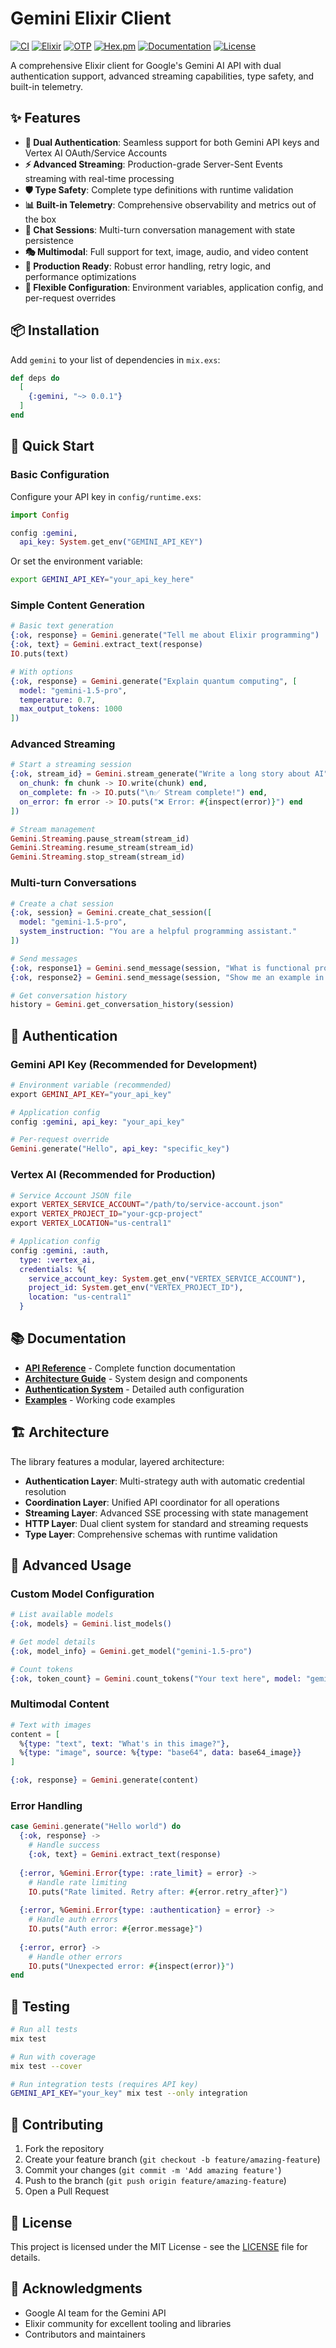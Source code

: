 # Gemini Elixir Client

[![CI](https://github.com/nshkrdotcom/gemini_ex/actions/workflows/elixir.yaml/badge.svg)](https://github.com/nshkrdotcom/gemini_ex/actions/workflows/elixir.yaml)
[![Elixir](https://img.shields.io/badge/elixir-1.18.3-purple.svg)](https://elixir-lang.org)
[![OTP](https://img.shields.io/badge/otp-27.3.3-blue.svg)](https://www.erlang.org)
[![Hex.pm](https://img.shields.io/hexpm/v/gemini.svg)](https://hex.pm/packages/gemini)
[![Documentation](https://img.shields.io/badge/docs-hexdocs-purple.svg)](https://hexdocs.pm/gemini)
[![License](https://img.shields.io/badge/license-MIT-green.svg)](LICENSE)

A comprehensive Elixir client for Google's Gemini AI API with dual authentication support, advanced streaming capabilities, type safety, and built-in telemetry.

## ✨ Features

- **🔐 Dual Authentication**: Seamless support for both Gemini API keys and Vertex AI OAuth/Service Accounts
- **⚡ Advanced Streaming**: Production-grade Server-Sent Events streaming with real-time processing
- **🛡️ Type Safety**: Complete type definitions with runtime validation
- **📊 Built-in Telemetry**: Comprehensive observability and metrics out of the box
- **💬 Chat Sessions**: Multi-turn conversation management with state persistence
- **🎭 Multimodal**: Full support for text, image, audio, and video content
- **🚀 Production Ready**: Robust error handling, retry logic, and performance optimizations
- **🔧 Flexible Configuration**: Environment variables, application config, and per-request overrides

## 📦 Installation

Add `gemini` to your list of dependencies in `mix.exs`:

```elixir
def deps do
  [
    {:gemini, "~> 0.0.1"}
  ]
end
```

## 🚀 Quick Start

### Basic Configuration

Configure your API key in `config/runtime.exs`:

```elixir
import Config

config :gemini,
  api_key: System.get_env("GEMINI_API_KEY")
```

Or set the environment variable:

```bash
export GEMINI_API_KEY="your_api_key_here"
```

### Simple Content Generation

```elixir
# Basic text generation
{:ok, response} = Gemini.generate("Tell me about Elixir programming")
{:ok, text} = Gemini.extract_text(response)
IO.puts(text)

# With options
{:ok, response} = Gemini.generate("Explain quantum computing", [
  model: "gemini-1.5-pro",
  temperature: 0.7,
  max_output_tokens: 1000
])
```

### Advanced Streaming

```elixir
# Start a streaming session
{:ok, stream_id} = Gemini.stream_generate("Write a long story about AI", [
  on_chunk: fn chunk -> IO.write(chunk) end,
  on_complete: fn -> IO.puts("\n✅ Stream complete!") end,
  on_error: fn error -> IO.puts("❌ Error: #{inspect(error)}") end
])

# Stream management
Gemini.Streaming.pause_stream(stream_id)
Gemini.Streaming.resume_stream(stream_id)
Gemini.Streaming.stop_stream(stream_id)
```

### Multi-turn Conversations

```elixir
# Create a chat session
{:ok, session} = Gemini.create_chat_session([
  model: "gemini-1.5-pro",
  system_instruction: "You are a helpful programming assistant."
])

# Send messages
{:ok, response1} = Gemini.send_message(session, "What is functional programming?")
{:ok, response2} = Gemini.send_message(session, "Show me an example in Elixir")

# Get conversation history
history = Gemini.get_conversation_history(session)
```

## 🔐 Authentication

### Gemini API Key (Recommended for Development)

```elixir
# Environment variable (recommended)
export GEMINI_API_KEY="your_api_key"

# Application config
config :gemini, api_key: "your_api_key"

# Per-request override
Gemini.generate("Hello", api_key: "specific_key")
```

### Vertex AI (Recommended for Production)

```elixir
# Service Account JSON file
export VERTEX_SERVICE_ACCOUNT="/path/to/service-account.json"
export VERTEX_PROJECT_ID="your-gcp-project"
export VERTEX_LOCATION="us-central1"

# Application config
config :gemini, :auth,
  type: :vertex_ai,
  credentials: %{
    service_account_key: System.get_env("VERTEX_SERVICE_ACCOUNT"),
    project_id: System.get_env("VERTEX_PROJECT_ID"),
    location: "us-central1"
  }
```

## 📚 Documentation

- **[API Reference](https://hexdocs.pm/gemini)** - Complete function documentation
- **[Architecture Guide](https://hexdocs.pm/gemini/architecture.html)** - System design and components
- **[Authentication System](https://hexdocs.pm/gemini/authentication_system.html)** - Detailed auth configuration
- **[Examples](https://github.com/nshkrdotcom/gemini_ex/tree/main/examples)** - Working code examples

## 🏗️ Architecture

The library features a modular, layered architecture:

- **Authentication Layer**: Multi-strategy auth with automatic credential resolution
- **Coordination Layer**: Unified API coordinator for all operations
- **Streaming Layer**: Advanced SSE processing with state management
- **HTTP Layer**: Dual client system for standard and streaming requests
- **Type Layer**: Comprehensive schemas with runtime validation

## 🔧 Advanced Usage

### Custom Model Configuration

```elixir
# List available models
{:ok, models} = Gemini.list_models()

# Get model details
{:ok, model_info} = Gemini.get_model("gemini-1.5-pro")

# Count tokens
{:ok, token_count} = Gemini.count_tokens("Your text here", model: "gemini-1.5-pro")
```

### Multimodal Content

```elixir
# Text with images
content = [
  %{type: "text", text: "What's in this image?"},
  %{type: "image", source: %{type: "base64", data: base64_image}}
]

{:ok, response} = Gemini.generate(content)
```

### Error Handling

```elixir
case Gemini.generate("Hello world") do
  {:ok, response} -> 
    # Handle success
    {:ok, text} = Gemini.extract_text(response)
    
  {:error, %Gemini.Error{type: :rate_limit} = error} -> 
    # Handle rate limiting
    IO.puts("Rate limited. Retry after: #{error.retry_after}")
    
  {:error, %Gemini.Error{type: :authentication} = error} -> 
    # Handle auth errors
    IO.puts("Auth error: #{error.message}")
    
  {:error, error} -> 
    # Handle other errors
    IO.puts("Unexpected error: #{inspect(error)}")
end
```

## 🧪 Testing

```bash
# Run all tests
mix test

# Run with coverage
mix test --cover

# Run integration tests (requires API key)
GEMINI_API_KEY="your_key" mix test --only integration
```

## 🤝 Contributing

1. Fork the repository
2. Create your feature branch (`git checkout -b feature/amazing-feature`)
3. Commit your changes (`git commit -m 'Add amazing feature'`)
4. Push to the branch (`git push origin feature/amazing-feature`)
5. Open a Pull Request

## 📄 License

This project is licensed under the MIT License - see the [LICENSE](LICENSE) file for details.

## 🙏 Acknowledgments

- Google AI team for the Gemini API
- Elixir community for excellent tooling and libraries
- Contributors and maintainers
